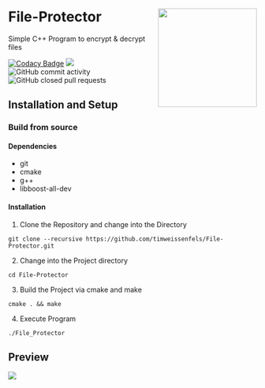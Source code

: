 # File-Protector <img align="right" width="200" height="200" src="https://user-images.githubusercontent.com/32968964/129413089-6e66762e-de7e-4d2c-9a80-6eeea6d3cf24.png">

Simple C++ Program to encrypt &amp; decrypt files 

[![Codacy Badge](https://app.codacy.com/project/badge/Grade/1f013839ceb944bbb82128a0338816b3)](https://www.codacy.com/gh/timweissenfels/File-Protector/dashboard?utm_source=github.com&amp;utm_medium=referral&amp;utm_content=timweissenfels/File-Protector&amp;utm_campaign=Badge_Grade)
![](https://img.shields.io/github/issues/timweissenfels/File-Protector?style=flat)
![GitHub commit activity](https://img.shields.io/github/commit-activity/m/timweissenfels/File-Protector?style=flatt)
![GitHub closed pull requests](https://img.shields.io/github/issues-pr-closed-raw/timweissenfels/File-Protector?style=flatt)

## Installation and Setup

### Build from source

#### Dependencies
- git
- cmake
- g++
- libboost-all-dev

#### Installation

1. Clone the Repository and change into the Directory

`` git clone --recursive https://github.com/timweissenfels/File-Protector.git ``

2. Change into the Project directory

`` cd File-Protector ``

3. Build the Project via cmake and make

`` cmake . && make ``

4. Execute Program
 
`` ./File_Protector ``


## Preview

![](https://media.discordapp.net/attachments/318055119302295552/871110321803251792/Unbenannt.png?width=1569&height=984)
